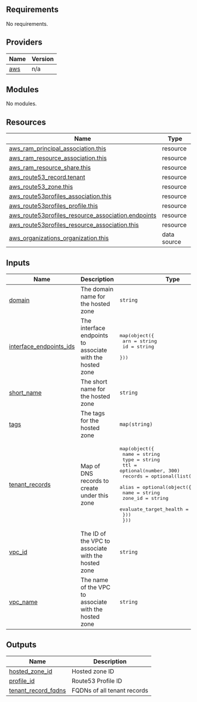 <!-- BEGIN_TF_DOCS -->
## Requirements

No requirements.

## Providers

| Name | Version |
|------|---------|
| <a name="provider_aws"></a> [aws](#provider\_aws) | n/a |

## Modules

No modules.

## Resources

| Name | Type |
|------|------|
| [aws_ram_principal_association.this](https://registry.terraform.io/providers/hashicorp/aws/latest/docs/resources/ram_principal_association) | resource |
| [aws_ram_resource_association.this](https://registry.terraform.io/providers/hashicorp/aws/latest/docs/resources/ram_resource_association) | resource |
| [aws_ram_resource_share.this](https://registry.terraform.io/providers/hashicorp/aws/latest/docs/resources/ram_resource_share) | resource |
| [aws_route53_record.tenant](https://registry.terraform.io/providers/hashicorp/aws/latest/docs/resources/route53_record) | resource |
| [aws_route53_zone.this](https://registry.terraform.io/providers/hashicorp/aws/latest/docs/resources/route53_zone) | resource |
| [aws_route53profiles_association.this](https://registry.terraform.io/providers/hashicorp/aws/latest/docs/resources/route53profiles_association) | resource |
| [aws_route53profiles_profile.this](https://registry.terraform.io/providers/hashicorp/aws/latest/docs/resources/route53profiles_profile) | resource |
| [aws_route53profiles_resource_association.endpoints](https://registry.terraform.io/providers/hashicorp/aws/latest/docs/resources/route53profiles_resource_association) | resource |
| [aws_route53profiles_resource_association.this](https://registry.terraform.io/providers/hashicorp/aws/latest/docs/resources/route53profiles_resource_association) | resource |
| [aws_organizations_organization.this](https://registry.terraform.io/providers/hashicorp/aws/latest/docs/data-sources/organizations_organization) | data source |

## Inputs

| Name | Description | Type | Default | Required |
|------|-------------|------|---------|:--------:|
| <a name="input_domain"></a> [domain](#input\_domain) | The domain name for the hosted zone | `string` | n/a | yes |
| <a name="input_interface_endpoints_ids"></a> [interface\_endpoints\_ids](#input\_interface\_endpoints\_ids) | The interface endpoints to associate with the hosted zone | <pre>map(object({<br/>    arn = string<br/>    id  = string<br/>  }))</pre> | `{}` | no |
| <a name="input_short_name"></a> [short\_name](#input\_short\_name) | The short name for the hosted zone | `string` | n/a | yes |
| <a name="input_tags"></a> [tags](#input\_tags) | The tags for the hosted zone | `map(string)` | `{}` | no |
| <a name="input_tenant_records"></a> [tenant\_records](#input\_tenant\_records) | Map of DNS records to create under this zone | <pre>map(object({<br/>    name    = string<br/>    type    = string<br/>    ttl     = optional(number, 300)<br/>    records = optional(list(string), [])<br/>    alias = optional(object({<br/>      name                   = string<br/>      zone_id                = string<br/>      evaluate_target_health = bool<br/>    }))<br/>  }))</pre> | `{}` | no |
| <a name="input_vpc_id"></a> [vpc\_id](#input\_vpc\_id) | The ID of the VPC to associate with the hosted zone | `string` | n/a | yes |
| <a name="input_vpc_name"></a> [vpc\_name](#input\_vpc\_name) | The name of the VPC to associate with the hosted zone | `string` | n/a | yes |

## Outputs

| Name | Description |
|------|-------------|
| <a name="output_hosted_zone_id"></a> [hosted\_zone\_id](#output\_hosted\_zone\_id) | Hosted zone ID |
| <a name="output_profile_id"></a> [profile\_id](#output\_profile\_id) | Route53 Profile ID |
| <a name="output_tenant_record_fqdns"></a> [tenant\_record\_fqdns](#output\_tenant\_record\_fqdns) | FQDNs of all tenant records |
<!-- END_TF_DOCS -->